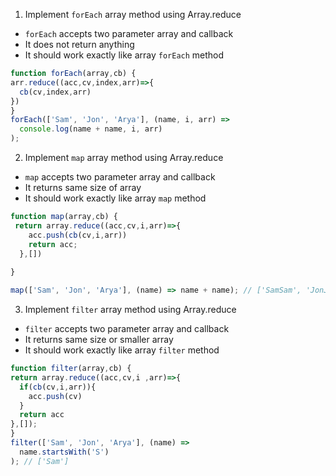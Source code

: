 1. Implement `forEach` array method using Array.reduce

- `forEach` accepts two parameter array and callback
- It does not return anything
- It should work exactly like array `forEach` method

```js
function forEach(array,cb) {
arr.reduce((acc,cv,index,arr)=>{
  cb(cv,index,arr)
})
}
forEach(['Sam', 'Jon', 'Arya'], (name, i, arr) =>
  console.log(name + name, i, arr)
);
```

2. Implement `map` array method using Array.reduce

- `map` accepts two parameter array and callback
- It returns same size of array
- It should work exactly like array `map` method

```js
function map(array,cb) {
 return array.reduce((acc,cv,i,arr)=>{
    acc.push(cb(cv,i,arr))
    return acc;
  },[])
  
}

map(['Sam', 'Jon', 'Arya'], (name) => name + name); // ['SamSam', 'JonJon', 'AryaArya']
```

3. Implement `filter` array method using Array.reduce

- `filter` accepts two parameter array and callback
- It returns same size or smaller array
- It should work exactly like array `filter` method

```js
function filter(array,cb) {
return array.reduce((acc,cv,i ,arr)=>{
  if(cb(cv,i,arr)){
    acc.push(cv)
  }
  return acc
},[]);
}
filter(['Sam', 'Jon', 'Arya'], (name) =>
  name.startsWith('S')
); // ['Sam']
```
